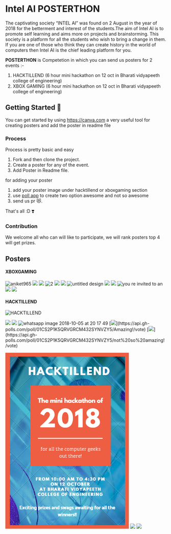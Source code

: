 # Intel AI POSTERTHON
The captivating society “INTEL AI” was found on 2 August in the year of 2018 for the betterment and interest of the students.The aim of Intel AI is to promote self learning and aims more on projects and brainstorming. This society is a platform for all the students who wish to bring a change in them. If you are one of those who think they can create history in the world of computers then Intel AI is the chief leading platform for you.

**POSTERTHON** is Competetion in which you can send us posters for 2 events :- 

 1. HACKTILLEND (6 hour mini hackathon on 12 oct in Bharati vidyapeeth college of engineering)
 2. XBOX GAMING (6 hour mini hackathon on 12 oct in Bharati vidyapeeth college of engineering)

## Getting Started 🎉
You can get started by using https://canva.com a very useful tool for creating posters and add the poster in readme file
### Process
Process is pretty basic and easy

1. Fork and then clone the project.
2. Create a poster for any of the event.
3. Add Poster in Readme file.

for adding your poster 
1. add your poster image under hacktillend or xboxgaming section
2. use [poll app](https://app.gh-polls.com/) to create two option awesome and not so awesome
3. send us pr 😻.

That's all :D ❣️

### Contribution
We welcome all who can will like to participate, we will rank posters top 4 will get prizes.

## Posters

#### XBOXGAMING
![aniket965](https://user-images.githubusercontent.com/22680912/46370464-48506f80-c6a3-11e8-94eb-cc6d74fd2c71.jpeg)
[![](https://api.gh-polls.com/poll/01CRV0S9HGEYQ8GPTH7E8PGWSY/Amazing)](https://api.gh-polls.com/poll/01CRV0S9HGEYQ8GPTH7E8PGWSY/Amazing/vote)
[![](https://api.gh-polls.com/poll/01CRV0S9HGEYQ8GPTH7E8PGWSY/not%20so%20Amazing)](https://api.gh-polls.com/poll/01CRV0S9HGEYQ8GPTH7E8PGWSY/not%20so%20Amazing/vote)
![2](https://user-images.githubusercontent.com/32489939/46371914-41c3f700-c6a7-11e8-9ed3-6877d5cca01a.jpg)
[![](https://api.gh-polls.com/poll/01CRV47QH249W2ZQ42QG3AC4RQ/awesome)](https://api.gh-polls.com/poll/01CRV47QH249W2ZQ42QG3AC4RQ/awesome/vote)
[![](https://api.gh-polls.com/poll/01CRV47QH249W2ZQ42QG3AC4RQ/not%20so%20awesome)](https://api.gh-polls.com/poll/01CRV47QH249W2ZQ42QG3AC4RQ/not%20so%20awesome/vote)
![untitled design](https://user-images.githubusercontent.com/32489939/46372656-65883c80-c6a9-11e8-9e74-89727fc1211f.png)
[![](https://api.gh-polls.com/poll/01CRV541K0BT8HAC0RVT1QV6S6/Amazing)](https://api.gh-polls.com/poll/01CRV541K0BT8HAC0RVT1QV6S6/Amazing/vote)
[![](https://api.gh-polls.com/poll/01CRV541K0BT8HAC0RVT1QV6S6/not%20so%20amazing)](https://api.gh-polls.com/poll/01CRV541K0BT8HAC0RVT1QV6S6/not%20so%20amazing/vote)
![you re invited to an](https://user-images.githubusercontent.com/32489939/46373259-2a870880-c6ab-11e8-9afb-d8df41267063.jpg)
[![](https://api.gh-polls.com/poll/01CRV5RT1R8XDCFN1SJVGAGE8Z/Amazing)](https://api.gh-polls.com/poll/01CRV5RT1R8XDCFN1SJVGAGE8Z/Amazing/vote)
[![](https://api.gh-polls.com/poll/01CRV5RT1R8XDCFN1SJVGAGE8Z/not%20so%20Amazing)](https://api.gh-polls.com/poll/01CRV5RT1R8XDCFN1SJVGAGE8Z/not%20so%20Amazing/vote)


#### HACKTILLEND
![HACKTILLEND](https://user-images.githubusercontent.com/22680912/46370895-7e422380-c6a4-11e8-8f93-b531798cc457.jpeg)


[![](https://api.gh-polls.com/poll/01CRV2RAZP7ZR14X9ECJ45PWVY/Awesome)](https://api.gh-polls.com/poll/01CRV2RAZP7ZR14X9ECJ45PWVY/Awesome/vote)
[![](https://api.gh-polls.com/poll/01CRV2RAZP7ZR14X9ECJ45PWVY/not%20so%20Awesome)](https://api.gh-polls.com/poll/01CRV2RAZP7ZR14X9ECJ45PWVY/not%20so%20Awesome/vote)
![whatsapp image 2018-10-05 at 20 17 49](https://user-images.githubusercontent.com/32489939/46551685-0408dd80-c8f6-11e8-9adb-aca0b25c97aa.jpeg)
[![](https://api.gh-polls.com/poll/01CS2P1K5QRVGRCM432SYNVZY5/Amazing!)](https://api.gh-polls.com/poll/01CS2P1K5QRVGRCM432SYNVZY5/Amazing!/vote)
[![](https://api.gh-polls.com/poll/01CS2P1K5QRVGRCM432SYNVZY5/not%20so%20amazing!)](https://api.gh-polls.com/poll/01CS2P1K5QRVGRCM432SYNVZY5/not%20so%20amazing!/vote)

![HACKTILLEND](Screenshot%20(29).png)
[![](https://api.gh-polls.com/poll/01CS5H9AS5JGM4ESEN17D1X1TM/awesome)](https://api.gh-polls.com/poll/01CS5H9AS5JGM4ESEN17D1X1TM/awesome/vote)
[![](https://api.gh-polls.com/poll/01CS5H9AS5JGM4ESEN17D1X1TM/not%20awesome)](https://api.gh-polls.com/poll/01CS5H9AS5JGM4ESEN17D1X1TM/not%20awesome/vote)
